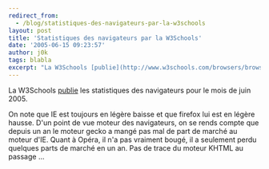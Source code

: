 ```yaml
---
redirect_from:
  - /blog/statistiques-des-navigateurs-par-la-w3schools
layout: post
title: 'Statistiques des navigateurs par la W3Schools'
date: '2005-06-15 09:23:57'
author: j0k
tags: blabla
excerpt: "La W3Schools [publie](http://www.w3schools.com/browsers/browsers_stats.asp) les statistiques des navigateurs pour le mois de juin 2005.     \nOn note que IE est toujours en légère baisse et que firefox lui est en légère hausse.   D'un point de vue moteur des navigateurs, on se rends compte que depuis un an le moteur gecko a mangé pas mal de part de      …"
---
```


La W3Schools [publie](http://www.w3schools.com/browsers/browsers_stats.asp) les statistiques des navigateurs pour le mois de juin 2005.

On note que IE est toujours en légère baisse et que firefox lui est en légère hausse.   D'un point de vue moteur des navigateurs, on se rends compte que depuis un an le moteur gecko a mangé pas mal de part de marché au moteur d'IE. Quant à Opéra, il n'a pas vraiment bougé, il a seulement perdu quelques parts de marché en un an.   Pas de trace du moteur KHTML au passage ...
